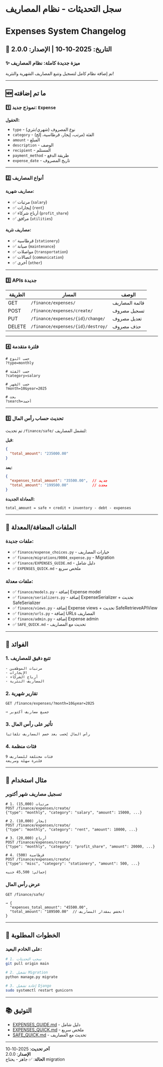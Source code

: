 # سجل التحديثات - نظام المصاريف
# Expenses System Changelog

## 📅 التاريخ: 2025-10-10 | الإصدار: 2.0.0

### ✨ ميزة جديدة كاملة: نظام المصاريف

تم إضافة نظام كامل لتسجيل وتتبع المصاريف الشهرية والنثرية!

---

## 🆕 ما تم إضافته

### 1️⃣ نموذج جديد: `Expense`

**الحقول:**
- `type` - نوع المصروف (شهري/نثري)
- `category` - الفئة (مرتب، إيجار، قرطاسية، إلخ)
- `amount` - المبلغ
- `description` - الوصف
- `recipient` - المستلم
- `payment_method` - طريقة الدفع
- `expense_date` - تاريخ المصروف

---

### 2️⃣ أنواع المصاريف

#### مصاريف شهرية:
- ✅ مرتبات (`salary`)
- ✅ إيجارات (`rent`)
- ✅ أرباح شركاء (`profit_share`)
- ✅ مرافق (`utilities`)

#### مصاريف نثرية:
- ✅ قرطاسية (`stationery`)
- ✅ صيانة (`maintenance`)
- ✅ مواصلات (`transportation`)
- ✅ اتصالات (`communication`)
- ✅ أخرى (`other`)

---

### 3️⃣ APIs جديدة

| الطريقة | المسار | الوصف |
|---------|--------|-------|
| GET | `/finance/expenses/` | قائمة المصاريف |
| POST | `/finance/expenses/create/` | تسجيل مصروف |
| PUT | `/finance/expenses/{id}/change/` | تعديل مصروف |
| DELETE | `/finance/expenses/{id}/destroy/` | حذف مصروف |

---

### 4️⃣ فلترة متقدمة

```http
# حسب النوع
?type=monthly

# حسب الفئة
?category=salary

# حسب الشهر
?month=10&year=2025

# بحث
?search=أحمد
```

---

### 5️⃣ تحديث حساب رأس المال

تم تحديث `/finance/safe/` لتشمل المصاريف:

**قبل:**
```json
{
  "total_amount": "235000.00"
}
```

**بعد:**
```json
{
  "expenses_total_amount": "35500.00",  // جديد
  "total_amount": "199500.00"           // محدث
}
```

**المعادلة الجديدة:**
```
total_amount = safe + credit + inventory - debt - expenses
```

---

## 📁 الملفات المضافة/المعدلة

### ملفات جديدة:
- ✅ `finance/expense_choices.py` - خيارات المصاريف
- ✅ `finance/migrations/0004_expense.py` - Migration
- ✅ `finance/EXPENSES_GUIDE.md` - دليل شامل
- ✅ `EXPENSES_QUICK.md` - ملخص سريع

### ملفات معدلة:
- ✅ `finance/models.py` - إضافة Expense model
- ✅ `finance/serializers.py` - إضافة ExpenseSerializer + تحديث SafeSerializer
- ✅ `finance/views.py` - إضافة Expense views + تحديث SafeRetrieveAPIView
- ✅ `finance/urls.py` - إضافة URLs المصاريف
- ✅ `finance/admin.py` - إضافة Expense admin
- ✅ `SAFE_QUICK.md` - تحديث مع المصاريف

---

## 🎯 الفوائد

### 1. تتبع دقيق للمصاريف
```
- مرتبات الموظفين
- الإيجارات
- أرباح الشركاء
- المصاريف النثرية
```

### 2. تقارير شهرية
```
GET /finance/expenses/?month=10&year=2025

→ جميع مصاريف أكتوبر
```

### 3. تأثير على رأس المال
```
رأس المال يُحسب بعد خصم المصاريف تلقائياً
```

### 4. فئات منظمة
```
9 فئات مختلفة للمصاريف
فلترة سهلة وسريعة
```

---

## 📱 مثال استخدام

### تسجيل مصاريف شهر أكتوبر

```http
# 1. مرتبات (15,000)
POST /finance/expenses/create/
{"type": "monthly", "category": "salary", "amount": 15000, ...}

# 2. إيجار (10,000)
POST /finance/expenses/create/
{"type": "monthly", "category": "rent", "amount": 10000, ...}

# 3. أرباح (20,000)
POST /finance/expenses/create/
{"type": "monthly", "category": "profit_share", "amount": 20000, ...}

# 4. قرطاسية (500)
POST /finance/expenses/create/
{"type": "misc", "category": "stationery", "amount": 500, ...}

إجمالي: 45,500 جنيه
```

### عرض رأس المال

```http
GET /finance/safe/

→ {
  "expenses_total_amount": "45500.00",
  "total_amount": "189500.00"  // انخفض بمقدار المصاريف
}
```

---

## 🚀 الخطوات المطلوبة

### على الخادم البعيد:

```bash
# 1. سحب التحديثات
git pull origin main

# 2. تشغيل Migration
python manage.py migrate

# 3. إعادة تشغيل Django
sudo systemctl restart gunicorn
```

---

## 📚 التوثيق

- [EXPENSES_GUIDE.md](./finance/EXPENSES_GUIDE.md) - دليل شامل
- [EXPENSES_QUICK.md](./EXPENSES_QUICK.md) - ملخص سريع
- [SAFE_QUICK.md](./SAFE_QUICK.md) - تحديث مع المصاريف

---

**آخر تحديث**: 2025-10-10  
**الإصدار**: 2.0.0  
**الحالة**: ✅ جاهز - يحتاج migration

